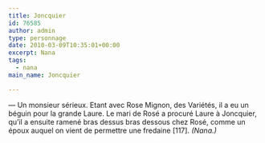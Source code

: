 ```yaml
---
title: Joncquier
id: 76585
author: admin
type: personnage
date: 2010-03-09T10:35:01+00:00
excerpt: Nana
tags:
  - nana
main_name: Joncquier

---
```

— Un monsieur sérieux. Etant avec Rose Mignon, des Variétés, il a eu un béguin pour la grande Laure. Le mari de Rosé a procuré Laure à Joncquier, qu&rsquo;il a ensuite ramené bras dessus bras dessous chez Rosé, comme un époux auquel on vient de permettre une fredaine [117]. _(Nana.)_
